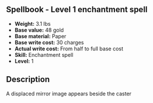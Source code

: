 ## Spellbook - Level 1 enchantment spell

- **Weight:** 3.1 lbs
- **Base value:** 48 gold
- **Base material:** Paper
- **Base write cost:** 30 charges
- **Actual write cost:** From half to full base cost
- **Skill:** Enchantment spell
- **Level:** 1

## Description

A displaced mirror image appears beside the caster
